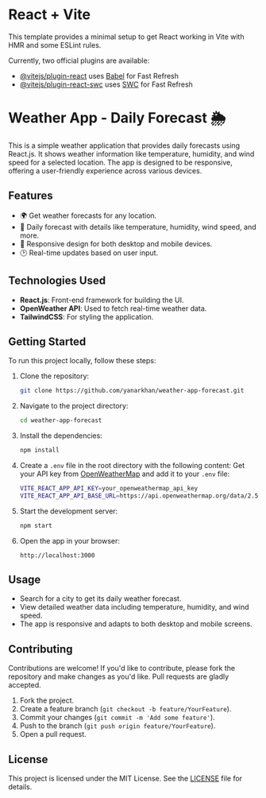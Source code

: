 # React + Vite

This template provides a minimal setup to get React working in Vite with HMR and some ESLint rules.

Currently, two official plugins are available:

- [@vitejs/plugin-react](https://github.com/vitejs/vite-plugin-react/blob/main/packages/plugin-react/README.md) uses [Babel](https://babeljs.io/) for Fast Refresh
- [@vitejs/plugin-react-swc](https://github.com/vitejs/vite-plugin-react-swc) uses [SWC](https://swc.rs/) for Fast Refresh

# Weather App - Daily Forecast 🌦️

This is a simple weather application that provides daily forecasts using React.js. It shows weather information like temperature, humidity, and wind speed for a selected location. The app is designed to be responsive, offering a user-friendly experience across various devices.

## Features

- 🌍 Get weather forecasts for any location.
- 📅 Daily forecast with details like temperature, humidity, wind speed, and more.
- 📱 Responsive design for both desktop and mobile devices.
- 🕑 Real-time updates based on user input.

## Technologies Used

- **React.js**: Front-end framework for building the UI.
- **OpenWeather API**: Used to fetch real-time weather data.
- **TailwindCSS**: For styling the application.

## Getting Started

To run this project locally, follow these steps:

1. Clone the repository:
   ```bash
   git clone https://github.com/yanarkhan/weather-app-forecast.git
   ```
2. Navigate to the project directory:
   ```bash
   cd weather-app-forecast
   ```
3. Install the dependencies:
   ```bash
   npm install
   ```
4. Create a `.env` file in the root directory with the following content: Get your API key from [OpenWeatherMap](https://openweathermap.org/api) and add it to your `.env` file:

   ```bash
   VITE_REACT_APP_API_KEY=your_openweathermap_api_key
   VITE_REACT_APP_API_BASE_URL=https://api.openweathermap.org/data/2.5/

   ```

5. Start the development server:
   ```bash
   npm start
   ```
6. Open the app in your browser:
   ```
   http://localhost:3000
   ```

## Usage

- Search for a city to get its daily weather forecast.
- View detailed weather data including temperature, humidity, and wind speed.
- The app is responsive and adapts to both desktop and mobile screens.

## Contributing

Contributions are welcome! If you'd like to contribute, please fork the repository and make changes as you'd like. Pull requests are gladly accepted.

1. Fork the project.
2. Create a feature branch (`git checkout -b feature/YourFeature`).
3. Commit your changes (`git commit -m 'Add some feature'`).
4. Push to the branch (`git push origin feature/YourFeature`).
5. Open a pull request.

## License

This project is licensed under the MIT License. See the [LICENSE](LICENSE) file for details.
